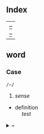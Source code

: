 ## Index

<table>
  <td>
    <a href="#"> – </a> <br>
    <a href="#"> – </a>
  </td>
</table>


## word

### Case
`/–/`

1. *sense*  
- definition  
&emsp; *test*

<details>
  <summary> <b> – </b> </summary> <br>

</details>
